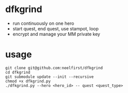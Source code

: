 # dfkgrind

- run continuously on one hero
- start quest, end quest, use stampot, loop
- encrypt and manage your MM private key

# usage

```
git clone git@github.com:neelfirst/dfkgrind
cd dfkgrind
git submodule update --init --recursive
chmod +x dfkgrind.py
./dfkgrind.py --hero <hero_id> -- quest <quest_type>
```
